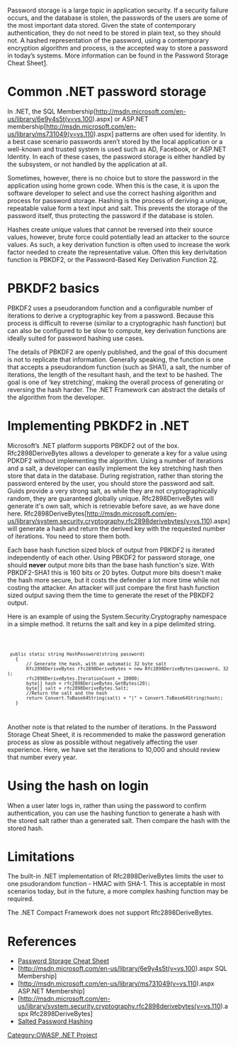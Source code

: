 Password storage is a large topic in application security. If a security
failure occurs, and the database is stolen, the passwords of the users
are some of the most important data stored. Given the state of
contemporary authentication, they do not need to be stored in plain
text, so they should not. A hashed representation of the password, using
a contemporary encryption algorithm and process, is the accepted way to
store a password in today’s systems. More information can be found in
the Password Storage Cheat
Sheet[1](https://www.owasp.org/index.php/Password_Storage_Cheat_Sheet).

# Common .NET password storage

In .NET, the SQL
Membership\[<http://msdn.microsoft.com/en-us/library/6e9y4s5t(v=vs.100>).aspx\]
or ASP.NET
membership\[<http://msdn.microsoft.com/en-us/library/ms731049(v=vs.110>).aspx\]
patterns are often used for identity. In a best case scenario passwords
aren’t stored by the local application or a well-known and trusted
system is used such as AD, Facebook, or ASP.NET Identity. In each of
these cases, the password storage is either handled by the subsystem, or
not handled by the application at all.

Sometimes, however, there is no choice but to store the password in the
application using home grown code. When this is the case, it is upon the
software developer to select and use the correct hashing algorithm and
process for password storage. Hashing is the process of deriving a
unique, repeatable value form a text input and salt. This prevents the
storage of the password itself, thus protecting the password if the
database is stolen.

Hashes create unique values that cannot be reversed into their source
values, however, brute force could potentially lead an attacker to the
source values. As such, a key derivation function is often used to
increase the work factor needed to create the representative value.
Often this key derivitation function is PBKDF2, or the Password-Based
Key Derivation Function 2[2](http://en.wikipedia.org/wiki/PBKDF2).

# PBKDF2 basics

PBKDF2 uses a pseudorandom function and a configurable number of
iterations to derive a cryptographic key from a password. Because this
process is difficult to reverse (similar to a cryptographic hash
function) but can also be configured to be slow to compute, key
derivation functions are ideally suited for password hashing use cases.

The details of PBKDF2 are openly published, and the goal of this
document is not to replicate that information. Generally speaking, the
function is one that accepts a pseudorandom function (such as SHA1), a
salt, the number of iterations, the length of the resultant hash, and
the text to be hashed. The goal is one of ‘key stretching’, making the
overall process of generating or reversing the hash harder. The .NET
Framework can abstract the details of the algorithm from the developer.

# Implementing PBKDF2 in .NET

Microsoft’s .NET platform supports PBKDF2 out of the box.
Rfc2898DeriveBytes allows a developer to generate a key for a value
using PDKDF2 without implementing the algorithm. Using a number of
iterations and a salt, a developer can easily implement the key
stretching hash then store that data in the database. During
registration, rather than storing the password entered by the user, you
should store the password and salt. Guids provide a very strong salt, as
while they are not cryptographically random, they are guaranteed
globally unique. Rfc2898DeriveBytes will generate it's own salt, which
is retrievable before save, as we have done here.
Rfc2898DeriveBytes\[<http://msdn.microsoft.com/en-us/library/system.security.cryptography.rfc2898derivebytes(v=vs.110>).aspx\]
will generate a hash and return the derived key with the requested
number of iterations. You need to store them both.

Each base hash function sized block of output from PBKDF2 is iterated
independently of each other. Using PBKDF2 for password storage, one
should **never** output more bits than the base hash function's size.
With PBKDF2-SHA1 this is 160 bits or 20 bytes. Output more bits doesn't
make the hash more secure, but it costs the defender a lot more time
while not costing the attacker. An attacker will just compare the first
hash function sized output saving them the time to generate the reset of
the PBKDF2 output.

Here is an example of using the System.Security.Cryptography namespace
in a simple method. It returns the salt and key in a pipe delimited
string.

<code>

` public static string HashPassword(string password)`
`   {`
`       // Generate the hash, with an automatic 32 byte salt`
`       Rfc2898DeriveBytes rfc2898DeriveBytes = new Rfc2898DeriveBytes(password, 32);`
`       rfc2898DeriveBytes.IterationCount = 10000;`
`       byte[] hash = rfc2898DeriveBytes.GetBytes(20);`
`       byte[] salt = rfc2898DeriveBytes.Salt;`
`       //Return the salt and the hash`
`       return Convert.ToBase64String(salt) + "|" + Convert.ToBase64String(hash);`
`   }`

</code>

Another note is that related to the number of iterations. In the
Password Storage Cheat Sheet, it is recommended to make the password
generation process as slow as possible without negatively affecting the
user experience. Here, we have set the iterations to 10,000 and should
review that number every year.

# Using the hash on login

When a user later logs in, rather than using the password to confirm
authentication, you can use the hashing function to generate a hash with
the stored salt rather than a generated salt. Then compare the hash with
the stored hash.

# Limitations

The built-in .NET implementation of Rfc2898DeriveBytes limits the user
to one psudorandom function - HMAC with SHA-1. This is acceptable in
most scenarios today, but in the future, a more complex hashing function
may be required.

The .NET Compact Framework does not support Rfc2898DeriveBytes.

# References

  - [Password Storage Cheat
    Sheet](https://www.owasp.org/index.php/Password_Storage_Cheat_Sheet)
  - \[<http://msdn.microsoft.com/en-us/library/6e9y4s5t(v=vs.100>).aspx
    SQL Membership\]
  - \[<http://msdn.microsoft.com/en-us/library/ms731049(v=vs.110>).aspx
    ASP.NET Membership\]
  - \[<http://msdn.microsoft.com/en-us/library/system.security.cryptography.rfc2898derivebytes(v=vs.110>).aspx
    Rfc2898DeriveBytes\]
  - [Salted Password
    Hashing](https://crackstation.net/hashing-security.htm)

[Category:OWASP .NET Project](Category:OWASP_.NET_Project "wikilink")